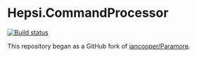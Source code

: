 # Hepsi.CommandProcessor

[![Build status](https://ci.appveyor.com/api/projects/status/hvml0f1gruy7delu?svg=true)](https://ci.appveyor.com/project/hepsiburadabot/hepsicommandprocessor)

This repository began as a GitHub fork of [iancooper/Paramore](https://github.com/iancooper/Paramore).